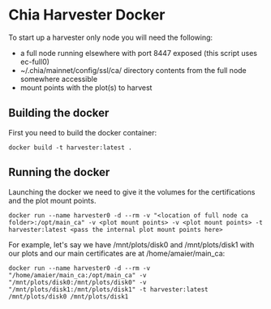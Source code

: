 # Chia Harvester Docker

To start up a harvester only node you will need the following:
- a full node running elsewhere with port 8447 exposed (this script uses ec-full0)
- ~/.chia/mainnet/config/ssl/ca/ directory contents from the full node somewhere accessible
- mount points with the plot(s) to harvest


## Building the docker
First you need to build the docker container:
```
docker build -t harvester:latest .
```

## Running the docker
Launching the docker we need to give it the volumes for the certifications and
the plot mount points.
```
docker run --name harvester0 -d --rm -v "<location of full node ca folder>:/opt/main_ca" -v <plot mount points> -v <plot mount points> -t harvester:latest <pass the internal plot mount points here>
```
For example, let's say we have /mnt/plots/disk0 and /mnt/plots/disk1 with
our plots and our main certificates are at /home/amaier/main_ca:
```
docker run --name harvester0 -d --rm -v "/home/amaier/main_ca:/opt/main_ca" -v "/mnt/plots/disk0:/mnt/plots/disk0" -v "/mnt/plots/disk1:/mnt/plots/disk1" -t harvester:latest /mnt/plots/disk0 /mnt/plots/disk1
```

